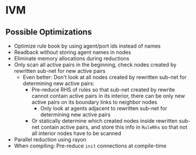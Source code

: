 # IVM

## Possible Optimizations
- Optimize rule book by using agent/port ids instead of names
- Readback without storing agent names in nodes
- Eliminate memory allocations during reductions
- Only scan all active pairs in the beginning, check nodes created by rewritten sub-net for new active pairs
    - Even better: Don't look at all nodes created by rewritten sub-net for determining new active pairs:
        - Pre-reduce RHS of rules so that sub-net created by rewrite cannot contain active pairs in its interior, there can be only new active pairs on its boundary links to neighbor nodes
            - Only look at agents adjacent to rewritten sub-net for determining new active pairs
        - Or statically determine which created nodes inside rewritten sub-net contain active pairs, and store this info in `RuleRhs` so that not all interior nodes have to be scanned
- Parallel reduction using rayon
- When compiling: Pre-reduce `init` connections at compile-time
